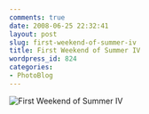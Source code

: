 ```yaml
---
comments: true
date: 2008-06-25 22:32:41
layout: post
slug: first-weekend-of-summer-iv
title: First Weekend of Summer IV
wordpress_id: 824
categories:
- PhotoBlog
---
```


![First Weekend of Summer IV](http://ryanfitzer.com/main/wp-content/uploads/2008/06/summer-4.jpg)
